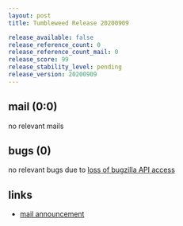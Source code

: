```yaml
---
layout: post
title: Tumbleweed Release 20200909

release_available: false
release_reference_count: 0
release_reference_count_mail: 0
release_score: 99
release_stability_level: pending
release_version: 20200909
---
```


## mail (0:0)

no relevant mails

## bugs (0)

<!--more-->

no relevant bugs due to [loss of bugzilla API access](https://bugzilla.opensuse.org/show_bug.cgi?id=1157722)



## links

- [mail announcement](https://lists.opensuse.org/opensuse-factory/2020-09/msg00108.html)
